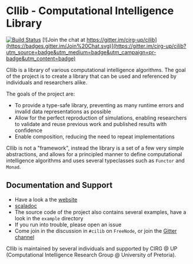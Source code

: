 # CIlib - Computational Intelligence Library

[![Build Status](https://travis-ci.org/cirg-up/cilib.svg?branch=series%2F2.0.x)](https://travis-ci.org/cirg-up/cilib)
[![Join the chat at https://gitter.im/cirg-up/cilib](https://badges.gitter.im/Join%20Chat.svg)](https://gitter.im/cirg-up/cilib?utm_source=badge&utm_medium=badge&utm_campaign=pr-badge&utm_content=badge)

CIlib is a library of various computational intelligence
algorithms. The goal of the project is to create a library that can be used
and referenced by individuals and researchers alike.

The goals of the project are:
 * To provide a type-safe library, preventing as many runtime errors and
   invalid data representations as possible
 * Allow for the perfect reproduction of simulations, enabling researchers
   to validate and reuse previous work and published results with confidence
 * Enable composition, reducing the need to repeat implementations

CIlib is not a "framework", instead the library is a set of a few very simple
abstractions, and allows for a principled manner to define computational
intelligence algorithms and uses several typeclasses such as `Functor` and
`Monad`.

## Documentation and Support

* Have a look a the [website](https://cirg-up.github.io/cilib)
* [scaladoc](https://cirg-up.github.io/cilib/api/cilib)
* The source code of the project also contains several examples, have a look in the `example` directory
* If you run into trouble, please open an issue
* Come join in the discussion in `#cilib` on `FreeNode`, or join the [Gitter channel](https://gitter.im/cirg-up/cilib)

CIlib is maintained by several individuals and supported by CIRG @ UP (Computational Intelligence Research Group @ University of Pretoria).
